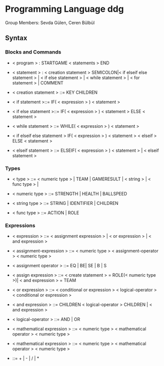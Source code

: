 # Programming Language ddg
Group Members: Sevda Gülen, Ceren Bülbül

## Syntax

### Blocks and Commands ###

* < program > : STARTGAME < statements > END

* < statement > : < creation statement > SEMICOLON|< if elseif else statement > | < if  else statement > | < while statement > | < for statement > | COMMENT

* < creation statement > ::= KEY CHILDREN 

* < if  statement >::= IF( < expression > ) < statement > 

* < if else statement >::= IF( < expression > ) < statement > ELSE < statement >

* < while statement > ::= WHILE( < expression > ) < statement >

* < if elseif else statement > IF( < expression > ) < statement > < elseif > ELSE < statement >

* < elseif statement > ::= ELSEIF( < expression > ) < statement > | < elseif statement >


### Types

* < type > ::= < numeric type > | TEAM | GAMERESULT | < string > | < func type > | 
  
* < numeric type > ::= STRENGTH | HEALTH | BALLSPEED 
  
* < string type > ::= STRING | IDENTIFIER | CHILDREN
  
* < func type > ::= ACTION | ROLE

  
### Expressions

* < expression > ::= < assignment expression > | < or expression > | < and expression > 
  
* < assignment-expression > ::= < numeric type > < assignment-operator > < numeric type >

* < assignment operator > ::= EQ  | BE| SE | B | S

* < assign expression > ::= < create statement >  =  ROLE(< numeric type >)| < and expression > = TEAM

* < or expression > ::= < conditional or expression > < logical-operator > < conditional or expression >

* < and expression > ::= CHILDREN < logical-operator >  CHILDREN | < and expression >

* < logical-operator > ::= AND | OR

* < mathematical expression > ::= < numeric type > < mathematical operator > < numeric type >

* < mathematical expression > ::= < numeric type > < mathematical operator > < numeric type >

* <mathematical operator> ::= + | - | / | *



